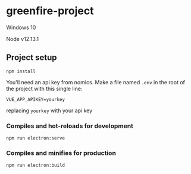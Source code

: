 # greenfire-project
Windows 10

Node v12.13.1

## Project setup
```
npm install
```

You'll need an api key from nomics. Make a file named `.env` in the root of the project with this single line: 

```
VUE_APP_APIKEY=yourkey
```
replacing `yourkey` with your api key

### Compiles and hot-reloads for development
```
npm run electron:serve
```

### Compiles and minifies for production
```
npm run electron:build
```
